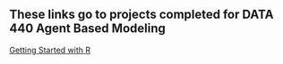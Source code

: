 ## These links go to projects completed for DATA 440 Agent Based Modeling

[Getting Started with R](https://luked77.github.io/Agent_based_modeling_DATA440/Getting_started_R)

